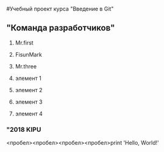 #Учебный проект курса "Введение в Git"
## "Команда разработчиков"
1. Mr.first
2. FisunMark
3. Mr.three

0. элемент 1
0. элемент 2
0. элемент 3
0. элемент 4
### "2018 KIPU
<пробел><пробел><пробел><пробел>print 'Hello, World!'
